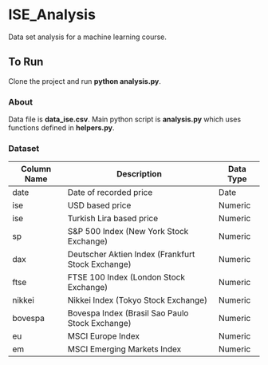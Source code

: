 # ISE_Analysis
Data set analysis for a machine learning course.

## To Run
Clone the project and run **python analysis.py**.

### About
Data file is **data_ise.csv**.
Main python script is **analysis.py** which uses functions defined in **helpers.py**.

### Dataset

| Column Name | Description                                       | Data Type |
|-------------|---------------------------------------------------|-----------|
| date        | Date of recorded price                            | Date      |
| ise         | USD based price                                   | Numeric   |
| ise         | Turkish Lira based price                          | Numeric   |
| sp          | S&P 500 Index (New York Stock Exchange)           | Numeric   |
| dax         | Deutscher Aktien Index (Frankfurt Stock Exchange) | Numeric   |
| ftse        | FTSE 100 Index (London Stock Exchange)            | Numeric   |
| nikkei      | Nikkei Index (Tokyo Stock Exchange)               | Numeric   |
| bovespa     | Bovespa Index (Brasil Sao Paulo Stock Exchange)   | Numeric   |
| eu          | MSCI Europe Index                                 | Numeric   |
| em          | MSCI Emerging Markets Index                       | Numeric   |

